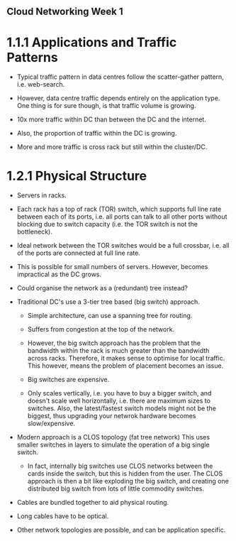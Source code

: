 ## Cloud Networking Week 1

# 1.1.1 Applications and Traffic Patterns

- Typical traffic pattern in data centres follow the scatter-gather pattern,
  i.e. web-search.

- However, data centre traffic depends entirely on the application type.
  One thing is for sure though, is that traffic volume is growing.

- 10x more traffic within DC than between the DC and the internet.

- Also, the proportion of traffic within the DC is growing.

- More and more traffic is cross rack but still within the cluster/DC.

# 1.2.1 Physical Structure

- Servers in racks.

- Each rack has a top of rack (TOR) switch, which supports full line rate 
  between each of its ports, i.e. all ports can talk to all other ports without
  blocking due to switch capacity (i.e. the TOR switch is not the bottleneck).

- Ideal network between the TOR switches would be a full crossbar, i.e. all of the 
  ports are connected at full line rate. 

- This is possible for small numbers of servers. However, becomes impractical
  as the DC grows.

- Could organise the network as a (redundant) tree instead?

- Traditional DC's use a 3-tier tree based (big switch) approach.

  - Simple architecture, can use a spanning tree for routing.

  - Suffers from congestion at the top of the network.

  - However, the big switch approach has the problem that the bandwidth within the 
  rack is much greater than the bandwidth across racks. Therefore, it makes sense
  to optimise for local traffic. This however, means the problem of placement 
  becomes an issue.
  
  - Big switches are expensive.
  
  - Only scales vertically, i.e. you have to buy a bigger switch, and doesn't scale well horizontally, 
  i.e. there are maximum sizes to switches. Also, the latest/fastest switch models might not be the biggest,
  thus upgrading your netwrok hardware becomes slow/expensive.

- Modern approach is a CLOS topology (fat tree network)
  This uses smaller switches in layers to simulate the operation of a big single switch.

  - In fact, internally big switches use CLOS networks between the cards inside the switch, but this
  is hidden from the user. The CLOS approach is then a bit like exploding the big switch, and creating 
  one distributed big switch from lots of little commodity switches.

- Cables are bundled together to aid physical routing. 

- Long cables have to be optical.

- Other network topologies are possible, and can be application specific.
